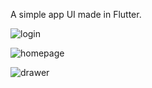 
A simple app UI made in Flutter.


![login](https://user-images.githubusercontent.com/15618230/74605308-ffa92300-50ec-11ea-896d-481ef204d9c5.png)

![homepage](https://user-images.githubusercontent.com/15618230/74605311-0899f480-50ed-11ea-9a16-ba24da9d6f12.png)

![drawer](https://user-images.githubusercontent.com/15618230/74605313-0d5ea880-50ed-11ea-82a1-ff0a1e83f801.png)



